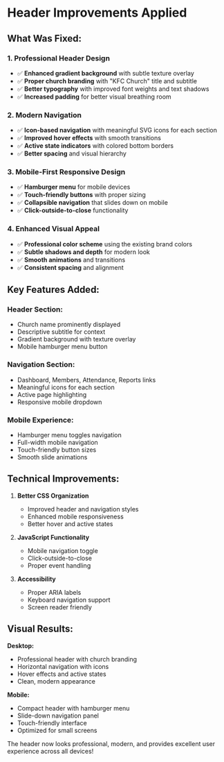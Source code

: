 # Header Improvements Applied

## What Was Fixed:

### 1. **Professional Header Design**
- ✅ **Enhanced gradient background** with subtle texture overlay
- ✅ **Proper church branding** with "KFC Church" title and subtitle
- ✅ **Better typography** with improved font weights and text shadows
- ✅ **Increased padding** for better visual breathing room

### 2. **Modern Navigation**
- ✅ **Icon-based navigation** with meaningful SVG icons for each section
- ✅ **Improved hover effects** with smooth transitions
- ✅ **Active state indicators** with colored bottom borders
- ✅ **Better spacing** and visual hierarchy

### 3. **Mobile-First Responsive Design**
- ✅ **Hamburger menu** for mobile devices
- ✅ **Touch-friendly buttons** with proper sizing
- ✅ **Collapsible navigation** that slides down on mobile
- ✅ **Click-outside-to-close** functionality

### 4. **Enhanced Visual Appeal**
- ✅ **Professional color scheme** using the existing brand colors
- ✅ **Subtle shadows and depth** for modern look
- ✅ **Smooth animations** and transitions
- ✅ **Consistent spacing** and alignment

## Key Features Added:

### **Header Section:**
- Church name prominently displayed
- Descriptive subtitle for context
- Gradient background with texture overlay
- Mobile hamburger menu button

### **Navigation Section:**
- Dashboard, Members, Attendance, Reports links
- Meaningful icons for each section
- Active page highlighting
- Responsive mobile dropdown

### **Mobile Experience:**
- Hamburger menu toggles navigation
- Full-width mobile navigation
- Touch-friendly button sizes
- Smooth slide animations

## Technical Improvements:

1. **Better CSS Organization**
   - Improved header and navigation styles
   - Enhanced mobile responsiveness
   - Better hover and active states

2. **JavaScript Functionality**
   - Mobile navigation toggle
   - Click-outside-to-close
   - Proper event handling

3. **Accessibility**
   - Proper ARIA labels
   - Keyboard navigation support
   - Screen reader friendly

## Visual Results:

**Desktop:**
- Professional header with church branding
- Horizontal navigation with icons
- Hover effects and active states
- Clean, modern appearance

**Mobile:**
- Compact header with hamburger menu
- Slide-down navigation panel
- Touch-friendly interface
- Optimized for small screens

The header now looks professional, modern, and provides excellent user experience across all devices!
